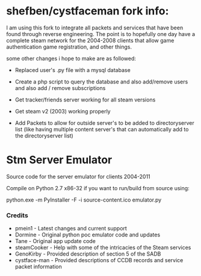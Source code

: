 # shefben/cystfaceman fork info:
I am using this fork to integrate all packets and services that have been found through reverse engineering.
The point is to hopefully one day have a complete steam network for the 2004-2008 clients that allow game authentication
game registration, and other things.

some other changes i hope to make are as followed:
  
+ Replaced user's .py file with a mysql database
  
+ Create a php script to query the database and also add/remove users and also add / remove subscriptions
  
+ Get tracker/friends server working for all steam versions
  
+ Get steam v2 (2003) working properly
  
+ Add Packets to allow for outside server's to be added to directoryserver list (like having multiple content server's that can automatically add to the directoryserver list)


# Stm Server Emulator
Source code for the server emulator for clients 2004-2011

Compile on Python 2.7 x86-32 if you want to run/build from source using:

python.exe -m PyInstaller -F -i source-content.ico emulator.py


### Credits
+ pmein1 - Latest changes and current support
+ Dormine - Original python poc emulator code and updates
+ Tane - Original app update code
+ steamCooker - Help with some of the intricacies of the Steam services
+ GenoKirby - Provided description of section 5 of the SADB
+ cystface-man - Provided descriptions of CCDB records and service packet information

